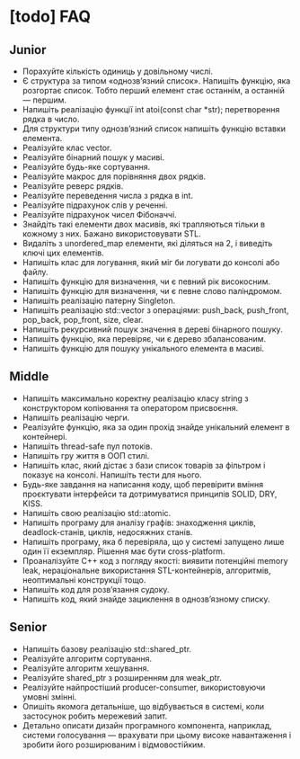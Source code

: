 # [todo] FAQ

## Junior

- Порахуйте кількість одиниць у довільному числі.
- Є структура за типом «однозв’язний список».  Напишіть функцію, яка розгортає список.  Тобто перший елемент стає останнім, а останній — першим.
- Напишіть реалізацію функції int atoi(const char *str); перетворення рядка в число.
- Для структури типу однозв’язний список напишіть функцію вставки елемента.
- Реалізуйте клас vector.
- Реалізуйте бінарний пошук у масиві.
- Реалізуйте будь-яке сортування.
- Реалізуйте макрос для порівняння двох рядків.
- Реалізуйте реверс рядків.
- Реалізуйте переведення числа з рядка в int.
- Реалізуйте підрахунок слів у реченні.
- Реалізуйте підрахунок чисел Фібоначчі.
- Знайдіть такі елементи двох масивів, які трапляються тільки в кожному з них.  Бажано використовувати STL.
- Видаліть з unordered_map елементи, які діляться на 2, і виведіть ключі цих елементів.
- Напишіть клас для логування, який міг би логувати до консолі або файлу.
- Напишіть функцію для визначення, чи є певний рік високосним.
- Напишіть функцію для визначення, чи є певне слово паліндромом.
- Напишіть реалізацію патерну Singleton.
- Напишіть реалізацію std::vector з операціями: push_back, push_front, pop_back, pop_front, size, clear.
- Напишіть рекурсивний пошук значення в дереві бінарного пошуку.
- Напишіть функцію, яка перевіряє, чи є дерево збалансованим.
- Напишіть функцію для пошуку унікального елемента в масиві.

## Middle

- Напишіть максимально коректну реалізацію класу string з конструктором копіювання та оператором присвоєння.
- Напишіть реалізацію черги.
- Реалізуйте функцію, яка за один прохід знайде унікальний елемент в контейнері.
- Напишіть thread-safe пул потоків.
- Напишіть гру життя в ООП стилі.
- Напишіть клас, який дістає з бази список товарів за фільтром і показує на консолі.  Напишіть тести для нього.
- Будь-яке завдання на написання коду, щоб перевірити вміння проєктувати інтерфейси та дотримуватися принципів SOLID, DRY, KISS.
- Напишіть свою реалізацію std::atomic.
- Напишіть програму для аналізу графів: знаходження циклів, deadlock-станів, циклів, недосяжних станів.
- Напишіть програму, яка б перевіряла, що у системі запущено лише один її екземпляр.  Рішення має бути cross-platform.
- Проаналізуйте C++ код з погляду якості: виявити потенційні memory leak, нераціональне використання STL-контейнерів, алгоритмів, неоптимальні конструкції тощо.
- Напишіть код для розв’язання судоку.
- Напишіть код, який знайде зациклення в однозв’язному списку.

## Senior

- Напишіть базову реалізацію std::shared_ptr.
- Реалізуйте алгоритм сортування.
- Реалізуйте алгоритм хешування.
- Реалізуйте shared_ptr з розширенням для weak_ptr.
- Реалізуйте найпростіший producer-consumer, використовуючи умовні змінні.
- Опишіть якомога детальніше, що відбувається в системі, коли застосунок робить мережевий запит.
- Детально описати дизайн програмного компонента, наприклад, системи голосування — врахувати при цьому високе навантаження і зробити його розширюваним і відмовостійким.

